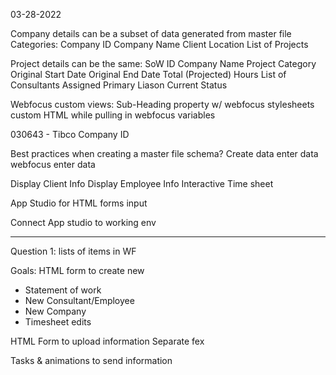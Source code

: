03-28-2022

Company details can be a subset of data generated from master file
Categories:
Company ID
Company Name
Client Location
List of Projects

Project details can be the same:
SoW ID
Company Name
Project Category
Original Start Date
Original End Date
Total (Projected) Hours
List of Consultants Assigned
Primary Liason
Current Status

Webfocus custom views:
Sub-Heading property w/ webfocus stylesheets
custom HTML while pulling in webfocus variables

030643 - Tibco Company ID

Best practices when creating a master file schema?
Create data
enter data
webfocus enter data

Display Client Info
Display Employee Info
Interactive Time sheet

App Studio for HTML forms input

Connect App studio to working env

---

Question 1: lists of items in WF

Goals:
HTML form to create new

- Statement of work
- New Consultant/Employee
- New Company
- Timesheet edits

HTML Form to upload information
Separate fex

Tasks & animations to send information
